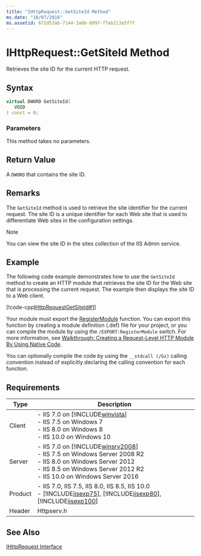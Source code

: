 ```yaml
---
title: "IHttpRequest::GetSiteId Method"
ms.date: "10/07/2016"
ms.assetid: 672d53ab-7144-3a6b-8997-f7ab213a5f7f
---
```

# IHttpRequest::GetSiteId Method

Retrieves the site ID for the current HTTP request.  
  
## Syntax  
  
```cpp  
virtual DWORD GetSiteId(  
   VOID  
) const = 0;  
```  
  
### Parameters  

 This method takes no parameters.  
  
## Return Value  

 A `DWORD` that contains the site ID.  
  
## Remarks  

 The `GetSiteId` method is used to retrieve the site identifier for the current request. The site ID is a unique identifier for each Web site that is used to differentiate Web sites in the configuration settings.  
  
> [!NOTE]
>  You can view the site ID in the sites collection of the IIS Admin service.  
  
## Example  

 The following code example demonstrates how to use the `GetSiteId` method to create an HTTP module that retrieves the site ID for the Web site that is processing the current request. The example then displays the site ID to a Web client.  
  
 [!code-cpp[IHttpRequestGetSiteId#1](../../../samples/snippets/cpp/VS_Snippets_IIS/IIS7/IHttpRequestGetSiteId/cpp/IHttpRequestGetSiteId.cpp#1)]  
  
 Your module must export the [RegisterModule](../../web-development-reference/native-code-api-reference/pfn-registermodule-function.md) function. You can export this function by creating a module definition (.def) file for your project, or you can compile the module by using the `/EXPORT:RegisterModule` switch. For more information, see [Walkthrough: Creating a Request-Level HTTP Module By Using Native Code](../../web-development-reference/native-code-development-overview/walkthrough-creating-a-request-level-http-module-by-using-native-code.md).  
  
 You can optionally compile the code by using the `__stdcall (/Gz)` calling convention instead of explicitly declaring the calling convention for each function.  
  
## Requirements  
  
|Type|Description|  
|----------|-----------------|  
|Client|-   IIS 7.0 on [!INCLUDE[winvista](../../wmi-provider/includes/winvista-md.md)]<br />-   IIS 7.5 on Windows 7<br />-   IIS 8.0 on Windows 8<br />-   IIS 10.0 on Windows 10|  
|Server|-   IIS 7.0 on [!INCLUDE[winsrv2008](../../wmi-provider/includes/winsrv2008-md.md)]<br />-   IIS 7.5 on Windows Server 2008 R2<br />-   IIS 8.0 on Windows Server 2012<br />-   IIS 8.5 on Windows Server 2012 R2<br />-   IIS 10.0 on Windows Server 2016|  
|Product|-   IIS 7.0, IIS 7.5, IIS 8.0, IIS 8.5, IIS 10.0<br />-   [!INCLUDE[iisexp75](../../web-development-reference/native-code-api-reference/includes/iisexp75-md.md)], [!INCLUDE[iisexp80](../../web-development-reference/native-code-api-reference/includes/iisexp80-md.md)], [!INCLUDE[iisexp100](../../web-development-reference/native-code-api-reference/includes/iisexp100-md.md)]|  
|Header|Httpserv.h|  
  
## See Also  

 [IHttpRequest Interface](../../web-development-reference/native-code-api-reference/ihttprequest-interface.md)
